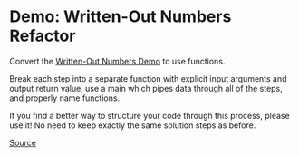 # Demo: Written-Out Numbers Refactor

Convert the [Written-Out Numbers Demo](/demos/written-numbers.md) to use functions.

Break each step into a separate function with explicit input arguments and output return value, use a main which pipes data through all of the steps, and properly name functions.

If you find a better way to structure your code through this process, please use it!
No need to keep exactly the same solution steps as before.

[Source](/demos/written-numbers-func.py)
